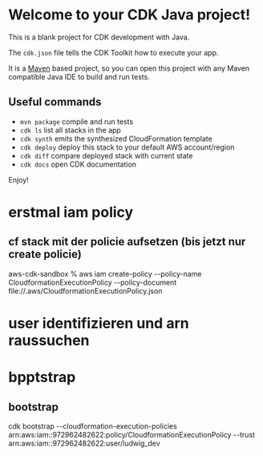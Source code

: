 # Welcome to your CDK Java project!

This is a blank project for CDK development with Java.

The `cdk.json` file tells the CDK Toolkit how to execute your app.

It is a [Maven](https://maven.apache.org/) based project, so you can open this project with any Maven compatible Java IDE to build and run tests.

## Useful commands

 * `mvn package`     compile and run tests
 * `cdk ls`          list all stacks in the app
 * `cdk synth`       emits the synthesized CloudFormation template
 * `cdk deploy`      deploy this stack to your default AWS account/region
 * `cdk diff`        compare deployed stack with current state
 * `cdk docs`        open CDK documentation

Enjoy!

# erstmal iam policy
## cf stack mit der policie aufsetzen (bis jetzt nur create policie)
aws-cdk-sandbox % aws iam create-policy --policy-name CloudformationExecutionPolicy --policy-document file://.aws/CloudformationExecutionPolicy.json

# user identifizieren und arn raussuchen

#   bpptstrap
## bootstrap 
cdk bootstrap --cloudformation-execution-policies arn:aws:iam::972962482622:policy/CloudformationExecutionPolicy --trust arn:aws:iam::972962482622:user/ludwig_dev
